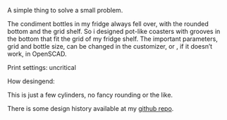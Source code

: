 A simple thing to solve a small problem.

The condiment bottles in my fridge always fell over, with the rounded bottom and the grid shelf. So i designed pot-like coasters with grooves in the bottom that fit the grid of my fridge shelf. The important parameters, grid and bottle size, can be changed in the customizer, or , if it doesn’t work, in OpenSCAD.

Print settings: uncritical

How desingend:

This is just a few cylinders, no fancy rounding or the like.

There is some design history available at my [github repo](https://github.com/ospalh/3d-printing/tree/develop/fridge_coaster).
